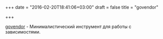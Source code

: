 +++
date = "2016-02-20T18:41:06+03:00"
draft = false
title = "govendor"

+++

<p><a href="https://github.com/kardianos/govendor">govendor</a>&nbsp;- Минималистический инструмент для работы с зависимостями.</p>

